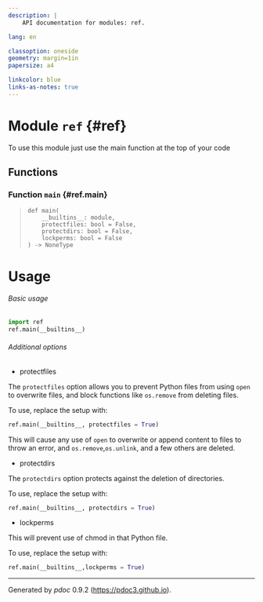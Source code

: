 ```yaml
---
description: |
    API documentation for modules: ref.

lang: en

classoption: oneside
geometry: margin=1in
papersize: a4

linkcolor: blue
links-as-notes: true
---
```



    
# Module `ref` {#ref}

To use this module just use the main function at the top of your code




    
## Functions


    
### Function `main` {#ref.main}




>     def main(
>         __builtins__: module,
>         protectfiles: bool = False,
>         protectdirs: bool = False,
>         lockperms: bool = False
>     ) ‑> NoneType


# Usage

###### Basic usage

```py
import ref
ref.main(__builtins__)
```

###### Additional options

- protectfiles

The <code>protectfiles</code> option allows you to prevent Python files from using <code>open</code> to overwrite files, and block functions like <code>os.remove</code> from deleting files.

To use, replace the setup with:

```py
ref.main(__builtins__, protectfiles = True)
```

This will cause any use of <code>open</code> to overwrite or append content to files to throw an error, and <code>os.remove</code>,<code>os.unlink</code>, and a few others are deleted.

- protectdirs

The <code>protectdirs</code> option protects against the deletion of directories. 

To use, replace the setup with:

```py
ref.main(__builtins__, protectdirs = True)
```

- lockperms

This will prevent use of chmod in that Python file.

To use, replace the setup with:

```py
ref.main(__builtins__,lockperms = True)
```



-----
Generated by *pdoc* 0.9.2 (<https://pdoc3.github.io>).
